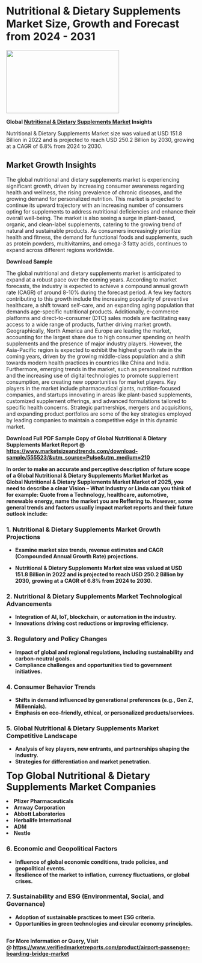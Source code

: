 <H1>Nutritional & Dietary Supplements Market Size, Growth and Forecast from 2024 - 2031</H1><img class="aligncenter size-medium wp-image-584254" src="https://thirdeyenews.in/wp-content/uploads/2024/09/Global-Market-Research-300x168.jpeg" alt="" width="300" height="168" /><p><strong>Global&nbsp;<a href="https://www.marketsizeandtrends.com/download-sample/555523/&amp;utm_source=Pulse&amp;utm_medium=210">Nutritional & Dietary Supplements Market</a> Insights</strong></p><p>Nutritional & Dietary Supplements Market size was valued at USD 151.8 Billion in 2022 and is projected to reach USD 250.2 Billion by 2030, growing at a CAGR of 6.8% from 2024 to 2030.</p><p><h2>Market Growth Insights</h2> <p>The global nutritional and dietary supplements market is experiencing significant growth, driven by increasing consumer awareness regarding health and wellness, the rising prevalence of chronic diseases, and the growing demand for personalized nutrition. This market is projected to continue its upward trajectory with an increasing number of consumers opting for supplements to address nutritional deficiencies and enhance their overall well-being. The market is also seeing a surge in plant-based, organic, and clean-label supplements, catering to the growing trend of natural and sustainable products. As consumers increasingly prioritize health and fitness, the demand for functional foods and supplements, such as protein powders, multivitamins, and omega-3 fatty acids, continues to expand across different regions worldwide.</p> <p><strong>Download Sample</strong></p> <p>The global nutritional and dietary supplements market is anticipated to expand at a robust pace over the coming years. According to market forecasts, the industry is expected to achieve a compound annual growth rate (CAGR) of around 8-10% during the forecast period. A few key factors contributing to this growth include the increasing popularity of preventive healthcare, a shift toward self-care, and an expanding aging population that demands age-specific nutritional products. Additionally, e-commerce platforms and direct-to-consumer (DTC) sales models are facilitating easy access to a wide range of products, further driving market growth. Geographically, North America and Europe are leading the market, accounting for the largest share due to high consumer spending on health supplements and the presence of major industry players. However, the Asia-Pacific region is expected to exhibit the highest growth rate in the coming years, driven by the growing middle-class population and a shift towards modern health practices in countries like China and India. Furthermore, emerging trends in the market, such as personalized nutrition and the increasing use of digital technologies to promote supplement consumption, are creating new opportunities for market players. Key players in the market include pharmaceutical giants, nutrition-focused companies, and startups innovating in areas like plant-based supplements, customized supplement offerings, and advanced formulations tailored to specific health concerns. Strategic partnerships, mergers and acquisitions, and expanding product portfolios are some of the key strategies employed by leading companies to maintain a competitive edge in this dynamic market.</p> <p><strong></p><p><span class=""><strong>Download Full PDF Sample Copy of Global Nutritional & Dietary Supplements Market Report</strong> @ <a href="https://www.marketsizeandtrends.com/download-sample/555523/&amp;utm_source=Pulse&amp;utm_medium=210" target="_blank">https://www.marketsizeandtrends.com/download-sample/555523/&amp;utm_source=Pulse&amp;utm_medium=210</a></span></p><p>In order to make an accurate and perceptive description of future scope of a Global&nbsp;Nutritional & Dietary Supplements Market Market as Global&nbsp;Nutritional & Dietary Supplements Market Market of 2025, you need to describe a clear Vision &ndash; What Industry or Linda can you think of for example: Quote from a Technology, healthcare, automotive, renewable energy, name the market you are Reffering to. However, some general trends and factors usually impact market reports and their future outlook include:</p><h3>1.&nbsp;<strong>Nutritional & Dietary Supplements Market Growth Projections</strong></h3><ul><li>Examine market size trends, revenue estimates and CAGR (Compounded Annual Growth Rate) projections.</li><li><p>Nutritional & Dietary Supplements Market size was valued at USD 151.8 Billion in 2022 and is projected to reach USD 250.2 Billion by 2030, growing at a CAGR of 6.8% from 2024 to 2030.</p></li></ul><h3>2.&nbsp;<strong>Nutritional & Dietary Supplements Market Technological Advancements</strong></h3><ul><li>Integration of AI, IoT, blockchain, or automation in the industry.</li><li>Innovations driving cost reductions or improving efficiency.</li></ul><h3>3.&nbsp;<strong>Regulatory and Policy Changes</strong></h3><ul><li>Impact of global and regional regulations, including sustainability and carbon-neutral goals.</li><li>Compliance challenges and opportunities tied to government initiatives.</li></ul><h3>4.&nbsp;<strong>Consumer Behavior Trends</strong></h3><ul><li>Shifts in demand influenced by generational preferences (e.g., Gen Z, Millennials).</li><li>Emphasis on eco-friendly, ethical, or personalized products/services.</li></ul><h3>5.&nbsp;<strong>Global Nutritional & Dietary Supplements Market Competitive Landscape</strong></h3><ul><li>Analysis of key players, new entrants, and partnerships shaping the industry.</li><li>Strategies for differentiation and market penetration.</li></ul><p data-pm-slice="1 1 []"><span style="color: inherit; font-family: inherit; font-size: 25px;">Top Global Nutritional & Dietary Supplements Market Companies</span></p><div class="" data-test-id=""><p><li>Pfizer Pharmaceuticals</li><li> Amway Corporation</li><li> Abbott Laboratories</li><li> Herbalife International</li><li> ADM</li><li> Nestle</li></p></div><h3>6.&nbsp;<strong>Economic and Geopolitical Factors</strong></h3><ul><li>Influence of global economic conditions, trade policies, and geopolitical events.</li><li>Resilience of the market to inflation, currency fluctuations, or global crises.</li></ul><h3>7.&nbsp;<strong>Sustainability and ESG (Environmental, Social, and Governance)</strong></h3><ul><li>Adoption of sustainable practices to meet ESG criteria.</li><li>Opportunities in green technologies and circular economy principles.</li></ul><h2><strong style="font-size: 14px;">For More Information or Query, Visit @&nbsp;</strong><a style="background-color: #ffffff; font-size: 14px;" href="https://www.marketsizeandtrends.com/report/nutritional-dietary-supplements-market/" target="_blank">https://www.verifiedmarketreports.com/product/airport-passenger-boarding-bridge-market</a></h2>
